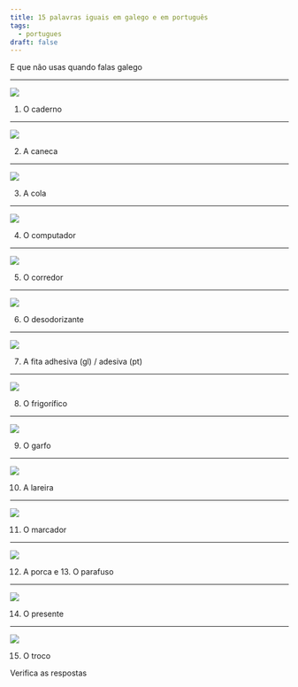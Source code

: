 ```yaml
---
title: 15 palavras iguais em galego e em português
tags:
  - portugues
draft: false
---
```

E que não usas quando falas galego

- - -

![](/img/caderno.jpg)

1. O <e-answer> caderno </e-answer>

- - -

![](/img/caneca.jpg)

2. A <e-answer> caneca </e-answer>

- - -

![](/img/cola.jpg)

3. A <e-answer> cola </e-answer>

- - -

![](/img/computador.jpg)

4. O <e-answer> computador </e-answer>

- - -

![](/img/corredor.jpg)

5. O <e-answer> corredor </e-answer>

- - -

![](/img/desodorizante.jpg)

6. O <e-answer> desodorizante </e-answer>

- - -

![](/img/fita_adesiva.jpg)

7. A <e-answer> fita </e-answer> adhesiva (gl) / adesiva (pt)

- - -

![](/img/frigorífico.jpg)

8. O <e-answer> frigorífico </e-answer>

- - -

![](/img/garfo.jpg)

9. O <e-answer> garfo </e-answer>

- - -

![](/img/lareira.jpg)

10. A <e-answer> lareira </e-answer>

- - -

![](/img/marcador.jpg)

11. O <e-answer> marcador </e-answer>

- - -

![](/img/porca_parafuso.jpg)

12. A <e-answer> porca </e-answer> e  13. O <e-answer> parafuso </e-answer>

- - -

![](/img/presente_.jpg)

14. O <e-answer> presente </e-answer>

- - -

![](/img/troco.jpg)

15. O <e-answer> troco </e-answer>

<e-validate>Verifica as respostas</e-validate>